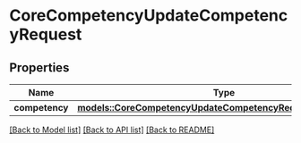 # CoreCompetencyUpdateCompetencyRequest

## Properties

Name | Type | Description | Notes
------------ | ------------- | ------------- | -------------
**competency** | [**models::CoreCompetencyUpdateCompetencyRequestCompetency**](core_competency_update_competency_request_competency.md) |  | 

[[Back to Model list]](../README.md#documentation-for-models) [[Back to API list]](../README.md#documentation-for-api-endpoints) [[Back to README]](../README.md)


